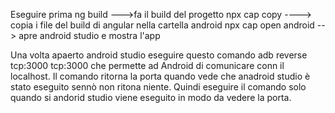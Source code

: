 Eseguire prima
ng build --->fa il build del progetto 
npx cap copy ----> copia i file del build di angular nella cartella android 
npx cap open android --> apre android studio e mostra l'app

Una volta apaerto android studio eseguire questo comando      adb reverse tcp:3000 tcp:3000 che permette ad Android di comunicare conn il localhost.
Il comando ritorna la porta quando vede che anadroid studio è stato eseguito sennò non ritona niente. Quindi eseguire il comando solo quando si andorid studio
viene eseguito in modo da vedere la porta.
